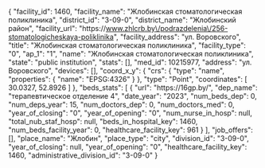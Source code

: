 {
    "facility_id": 1460,
    "facility_name": "Жлобинская стоматологическая поликлиника",
    "district_id": "3-09-0",
    "district_name": "Жлобинский район",
    "facility_url": "https:\/\/www.zhlcrb.by\/podrazdelenia\/256-stomatologicheskaya-poliklinika",
    "facility_address": "ул. Воровского",
    "title": "Жлобинская стоматологическая поликлиника",
    "facility_type": "0",
    "ap_1": "1",
    "name": "Жлобинская стоматологическая поликлиника",
    "state": "public institution",
    "stats": [],
    "med_id": 10215977,
    "address": "ул. Воровского",
    "devices": [],
    "coord_x_y": {
        "crs": {
            "type": "name",
            "properties": {
                "name": "EPSG:4326"
            }
        },
        "type": "Point",
        "coordinates": [
            30.0327,
            52.8926
        ]
    },
    "beds_stats": [
        {
            "url": "https:\/\/16gp.by\/",
            "dep_name": "терапевтическое отделение 4",
            "date_year": "2023",
            "num_beds_dep": 0,
            "num_deps_year": 15,
            "num_doctors_dep": 0,
            "num_doctors_med": 0,
            "year_of_closing": "0",
            "year_of_opening": "0",
            "num_nurse_in_hosp": null,
            "total_nub_staf_hosp": null,
            "beds_in_hospital_key": 1460,
            "num_beds_facility_year": 0,
            "healthcare_facility_key": 961
        }
    ],
    "job_offers": [],
    "place_name": "Жлобин",
    "place_type": "city",
    "division_id": "3-09-0",
    "year_of_closing": null,
    "year_of_opening": "0",
    "healthcare_facility_key": 1460,
    "administrative_division_id": "3-09-0"
}